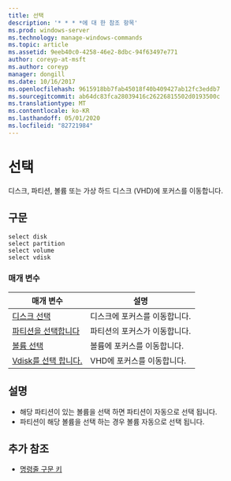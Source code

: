 ```yaml
---
title: 선택
description: '* * * *에 대 한 참조 항목'
ms.prod: windows-server
ms.technology: manage-windows-commands
ms.topic: article
ms.assetid: 9eeb40c0-4258-46e2-8dbc-94f63497e771
author: coreyp-at-msft
ms.author: coreyp
manager: dongill
ms.date: 10/16/2017
ms.openlocfilehash: 9615918bb7fab45018f40b409427ab12fc3eddb7
ms.sourcegitcommit: ab64dc83fca28039416c26226815502d0193500c
ms.translationtype: MT
ms.contentlocale: ko-KR
ms.lasthandoff: 05/01/2020
ms.locfileid: "82721984"
---
```

# <a name="select"></a>선택



디스크, 파티션, 볼륨 또는 가상 하드 디스크 (VHD)에 포커스를 이동합니다.

## <a name="syntax"></a>구문

```
select disk
select partition
select volume
select vdisk
```

### <a name="parameters"></a>매개 변수

|매개 변수|설명|
|---------|-----------|
|[디스크 선택](select-disk.md)|디스크에 포커스를 이동합니다.|
|[파티션을 선택합니다](select-partition.md)|파티션의 포커스가 이동합니다.|
|[볼륨 선택](select-volume.md)|볼륨에 포커스를 이동합니다.|
|[Vdisk를 선택 합니다.](select-vdisk.md)|VHD에 포커스를 이동합니다.|

## <a name="remarks"></a>설명

-   해당 파티션이 있는 볼륨을 선택 하면 파티션이 자동으로 선택 됩니다.
-   파티션이 해당 볼륨을 선택 하는 경우 볼륨 자동으로 선택 됩니다.

## <a name="additional-references"></a>추가 참조

- [명령줄 구문 키](command-line-syntax-key.md)

